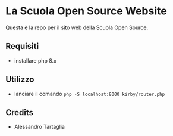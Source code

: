 # La Scuola Open Source Website

Questa è la repo per il sito web della Scuola Open Source.

## Requisiti

- installare php 8.x

## Utilizzo

- lanciare il comando `php -S localhost:8000 kirby/router.php `

## Credits

- Alessandro Tartaglia